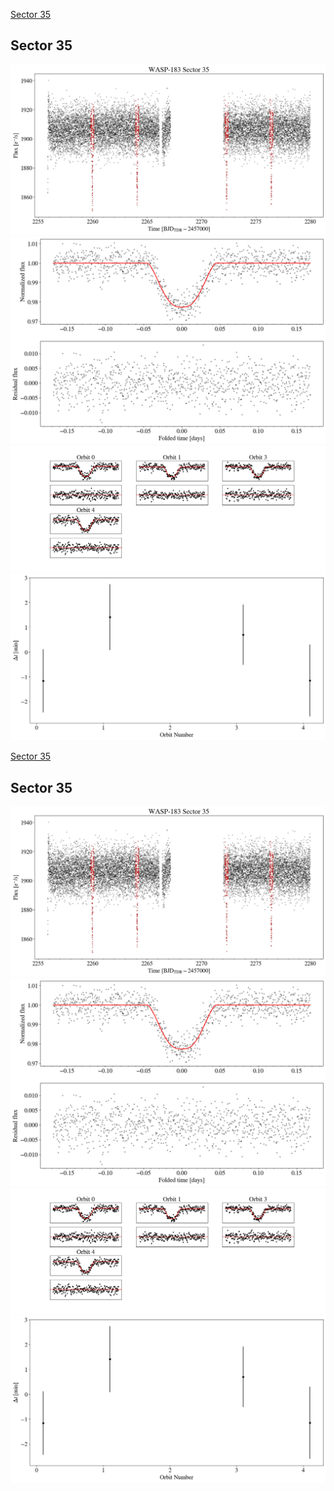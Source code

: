 [Sector 35](#sector35)

<a name = "sector35"></a>
## Sector 35
![alt text](/tt/WASP-183_Sector_35/WASP-183_Sector_35_a_TimeSeries.png)
![alt text](/tt/WASP-183_Sector_35/WASP-183_Sector_35_b_FoldedLightCurve.png)
![alt text](/tt/WASP-183_Sector_35/WASP-183_Sector_35_b_IndividualTransitsWithFit.png)
![alt text](/tt/WASP-183_Sector_35/WASP-183_Sector_35_c_TimingResiduals.png)

[Sector 35](#sector35)

<a name = "sector35"></a>
## Sector 35
![alt text](/tt/WASP-183_Sector_35/WASP-183_Sector_35_a_TimeSeries.png)
![alt text](/tt/WASP-183_Sector_35/WASP-183_Sector_35_b_FoldedLightCurve.png)
![alt text](/tt/WASP-183_Sector_35/WASP-183_Sector_35_b_IndividualTransitsWithFit.png)
![alt text](/tt/WASP-183_Sector_35/WASP-183_Sector_35_c_TimingResiduals.png)

